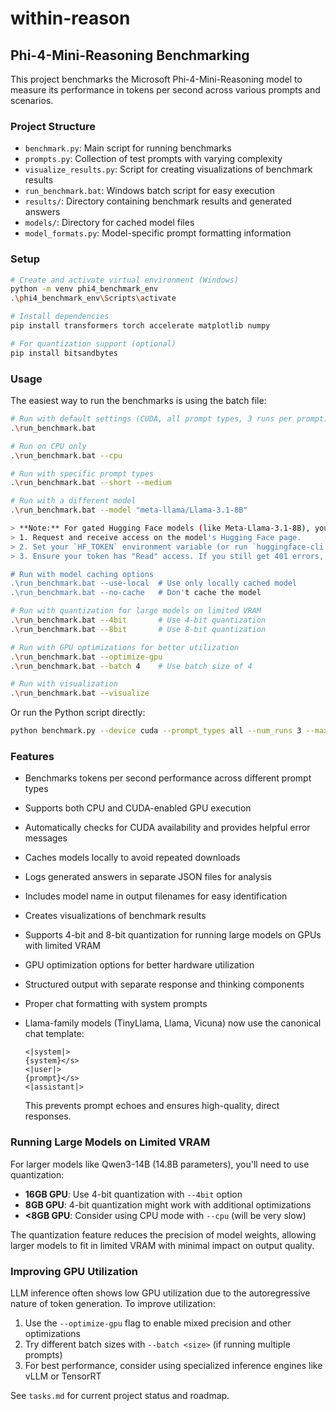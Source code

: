 # within-reason

## Phi-4-Mini-Reasoning Benchmarking

This project benchmarks the Microsoft Phi-4-Mini-Reasoning model to measure its performance in tokens per second across various prompts and scenarios.

### Project Structure
- `benchmark.py`: Main script for running benchmarks
- `prompts.py`: Collection of test prompts with varying complexity
- `visualize_results.py`: Script for creating visualizations of benchmark results
- `run_benchmark.bat`: Windows batch script for easy execution
- `results/`: Directory containing benchmark results and generated answers
- `models/`: Directory for cached model files
- `model_formats.py`: Model-specific prompt formatting information

### Setup
```bash
# Create and activate virtual environment (Windows)
python -m venv phi4_benchmark_env
.\phi4_benchmark_env\Scripts\activate

# Install dependencies
pip install transformers torch accelerate matplotlib numpy

# For quantization support (optional)
pip install bitsandbytes
```

### Usage
The easiest way to run the benchmarks is using the batch file:

```bash
# Run with default settings (CUDA, all prompt types, 3 runs per prompt)
.\run_benchmark.bat

# Run on CPU only
.\run_benchmark.bat --cpu

# Run with specific prompt types
.\run_benchmark.bat --short --medium

# Run with a different model
.\run_benchmark.bat --model "meta-llama/Llama-3.1-8B"

> **Note:** For gated Hugging Face models (like Meta-Llama-3.1-8B), you must:
> 1. Request and receive access on the model's Hugging Face page.
> 2. Set your `HF_TOKEN` environment variable (or run `huggingface-cli login`).
> 3. Ensure your token has "Read" access. If you still get 401 errors, check your access approval, token, and login status.

# Run with model caching options
.\run_benchmark.bat --use-local  # Use only locally cached model
.\run_benchmark.bat --no-cache   # Don't cache the model

# Run with quantization for large models on limited VRAM
.\run_benchmark.bat --4bit       # Use 4-bit quantization
.\run_benchmark.bat --8bit       # Use 8-bit quantization

# Run with GPU optimizations for better utilization
.\run_benchmark.bat --optimize-gpu
.\run_benchmark.bat --batch 4    # Use batch size of 4

# Run with visualization
.\run_benchmark.bat --visualize
```

Or run the Python script directly:

```bash
python benchmark.py --device cuda --prompt_types all --num_runs 3 --max_new_tokens 512 --model "microsoft/Phi-4-mini-reasoning" --cache_model --quantize 4 --optimize_gpu --batch_size 2
```

### Features
- Benchmarks tokens per second performance across different prompt types
- Supports both CPU and CUDA-enabled GPU execution
- Automatically checks for CUDA availability and provides helpful error messages
- Caches models locally to avoid repeated downloads
- Logs generated answers in separate JSON files for analysis
- Includes model name in output filenames for easy identification
- Creates visualizations of benchmark results
- Supports 4-bit and 8-bit quantization for running large models on GPUs with limited VRAM
- GPU optimization options for better hardware utilization
- Structured output with separate response and thinking components
- Proper chat formatting with system prompts
- Llama-family models (TinyLlama, Llama, Vicuna) now use the canonical chat template:
  
  ```
  <|system|>
  {system}</s>
  <|user|>
  {prompt}</s>
  <|assistant|>
  ```
  This prevents prompt echoes and ensures high-quality, direct responses.

### Running Large Models on Limited VRAM
For larger models like Qwen3-14B (14.8B parameters), you'll need to use quantization:

- **16GB GPU**: Use 4-bit quantization with `--4bit` option
- **8GB GPU**: 4-bit quantization might work with additional optimizations
- **<8GB GPU**: Consider using CPU mode with `--cpu` (will be very slow)

The quantization feature reduces the precision of model weights, allowing larger models to fit in limited VRAM with minimal impact on output quality.

### Improving GPU Utilization
LLM inference often shows low GPU utilization due to the autoregressive nature of token generation. To improve utilization:

1. Use the `--optimize-gpu` flag to enable mixed precision and other optimizations
2. Try different batch sizes with `--batch <size>` (if running multiple prompts)
3. For best performance, consider using specialized inference engines like vLLM or TensorRT

See `tasks.md` for current project status and roadmap.